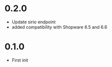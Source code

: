 # 0.2.0
 * Update sirio endpoint
 * added compatibility with Shopware 6.5 and 6.6

# 0.1.0
 * First init
